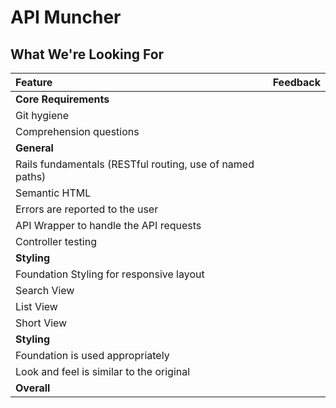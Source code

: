 # API Muncher
## What We're Looking For

| Feature | Feedback    |
| :------------- | :------------- |
| **Core Requirements** |   |
| Git hygiene |  |
| Comprehension questions	|  |
| **General** |  |
| Rails fundamentals (RESTful routing, use of named paths) |  |
| Semantic HTML |  |
| Errors are reported to the user |  |
| API Wrapper to handle the API requests |  |
| Controller testing |  |
| **Styling** |  |
| Foundation Styling for responsive layout |  |
| Search View |  |
| List View |  |
| Short View |  |
| **Styling** |  |
| Foundation is used appropriately |  |
| Look and feel is similar to the original |  |
|  **Overall** |  |
